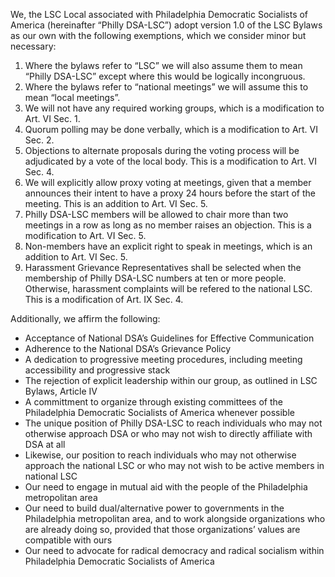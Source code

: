 We, the LSC Local associated with Philadelphia Democratic Socialists of America (hereinafter “Philly DSA-LSC”) adopt version 1.0 of the LSC Bylaws as our own with the following exemptions, which we consider minor but necessary:

1. Where the bylaws refer to “LSC” we will also assume them to mean “Philly DSA-LSC” except where this would be logically incongruous.
2. Where the bylaws refer to “national meetings” we will assume this to mean “local meetings”.
3. We will not have any required working groups, which is a modification to Art. VI Sec. 1.
4. Quorum polling may be done verbally, which is a modification to Art. VI Sec. 2.
5. Objections to alternate proposals during the voting process will be adjudicated by a vote of the local body. This is a modification to Art. VI Sec. 4.
6. We will explicitly allow proxy voting at meetings, given that a member announces their intent to have a proxy 24 hours before the start of the meeting. This is an addition to Art. VI Sec. 5.
7. Philly DSA-LSC members will be allowed to chair more than two meetings in a row as long as no member raises an objection. This is a modification to Art. VI Sec. 5.
8. Non-members have an explicit right to speak in meetings, which is an addition to Art. VI Sec. 5.
9. Harassment Grievance Representatives shall be selected when the membership of Philly DSA-LSC numbers at ten or more people. Otherwise, harassment complaints will be refered to the national LSC. This is a modification of Art. IX Sec. 4.

Additionally, we affirm the following:

* Acceptance of National DSA’s Guidelines for Effective Communication
* Adherence to the National DSA’s Grievance Policy
* A dedication to progressive meeting procedures, including meeting accessibility and progressive stack
* The rejection of explicit leadership within our group, as outlined in LSC Bylaws, Article IV
* A committment to organize through existing committees of the Philadelphia Democratic Socialists of America whenever possible
* The unique position of Philly DSA-LSC to reach individuals who may not otherwise approach DSA or who may not wish to directly affiliate with DSA at all
* Likewise, our position to reach individuals who may not otherwise approach the national LSC or who may not wish to be active members in national LSC
* Our need to engage in mutual aid with the people of the Philadelphia metropolitan area
* Our need to build dual/alternative power to governments in the Philadelphia metropolitan area, and to work alongside organizations who are already doing so, provided that those organizations’ values are compatible with ours
* Our need to advocate for radical democracy and radical socialism within Philadelphia Democratic Socialists of America
